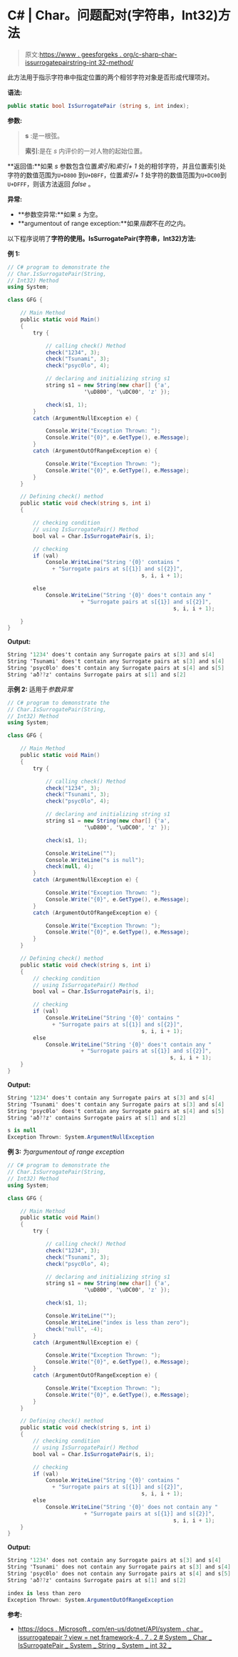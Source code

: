 # C# | Char。问题配对(字符串，Int32)方法

> 原文:[https://www . geesforgeks . org/c-sharp-char-issurrogatepairstring-int 32-method/](https://www.geeksforgeeks.org/c-sharp-char-issurrogatepairstring-int32-method/)

此方法用于指示字符串中指定位置的两个相邻字符对象是否形成代理项对。

**语法:**

```cs
public static bool IsSurrogatePair (string s, int index);
```

**参数:**

> **s** :是一根弦。
> 
> **索引**:是在 *s* 内评价的一对人物的起始位置。

**返回值:**如果 *s* 参数包含位置*索引*和*索引+ 1* 处的相邻字符，并且位置索引处字符的数值范围为`U+D800` 到`U+DBFF`，位置*索引+ 1* 处字符的数值范围为`U+DC00`到`U+DFFF`，则该方法返回 *false* 。

**异常:**

*   **参数空异常:**如果 *s* 为空。
*   **argumentout of range exception:**如果*指数*不在*的*之内。

以下程序说明了**字符的使用。IsSurrogatePair(字符串，Int32)方法:**

**例 1:**

```cs
// C# program to demonstrate the
// Char.IsSurrogatePair(String, 
// Int32) Method
using System;

class GFG {

    // Main Method
    public static void Main()
    {
        try {

            // calling check() Method
            check("1234", 3);
            check("Tsunami", 3);
            check("psyc0lo", 4);

            // declaring and initializing string s1
            string s1 = new String(new char[] {'a',
                        '\uD800', '\uDC00', 'z' });

            check(s1, 1);
        }
        catch (ArgumentNullException e) {

            Console.Write("Exception Thrown: ");
            Console.Write("{0}", e.GetType(), e.Message);
        }
        catch (ArgumentOutOfRangeException e) {

            Console.Write("Exception Thrown: ");
            Console.Write("{0}", e.GetType(), e.Message);
        }
    }

    // Defining check() method
    public static void check(string s, int i)
    {

        // checking condition
        // using IsSurrogatePair() Method
        bool val = Char.IsSurrogatePair(s, i);

        // checking
        if (val)
            Console.WriteLine("String '{0}' contains "
              + "Surrogate pairs at s[{1}] and s[{2}]",
                                          s, i, i + 1);

        else
            Console.WriteLine("String '{0}' does't contain any "
                       + "Surrogate pairs at s[{1}] and s[{2}]",
                                                    s, i, i + 1);

    }
}
```

**Output:**

```cs
String '1234' does't contain any Surrogate pairs at s[3] and s[4]
String 'Tsunami' does't contain any Surrogate pairs at s[3] and s[4]
String 'psyc0lo' does't contain any Surrogate pairs at s[4] and s[5]
String 'að??z' contains Surrogate pairs at s[1] and s[2]

```

**示例 2:** 适用于*参数异常*

```cs
// C# program to demonstrate the
// Char.IsSurrogatePair(String, 
// Int32) Method
using System;

class GFG {

    // Main Method
    public static void Main()
    {
        try {

            // calling check() Method
            check("1234", 3);
            check("Tsunami", 3);
            check("psyc0lo", 4);

            // declaring and initializing string s1
            string s1 = new String(new char[] {'a',
                        '\uD800', '\uDC00', 'z' });

            check(s1, 1);

            Console.WriteLine("");
            Console.WriteLine("s is null");
            check(null, 4);
        }
        catch (ArgumentNullException e) {

            Console.Write("Exception Thrown: ");
            Console.Write("{0}", e.GetType(), e.Message);
        }
        catch (ArgumentOutOfRangeException e) {

            Console.Write("Exception Thrown: ");
            Console.Write("{0}", e.GetType(), e.Message);
        }
    }

    // Defining check() method
    public static void check(string s, int i)
    {
        // checking condition
        // using IsSurrogatePair() Method
        bool val = Char.IsSurrogatePair(s, i);

        // checking
        if (val)
            Console.WriteLine("String '{0}' contains "
              + "Surrogate pairs at s[{1}] and s[{2}]",
                                          s, i, i + 1);
        else
            Console.WriteLine("String '{0}' does't contain any "
                       + "Surrogate pairs at s[{1}] and s[{2}]",
                                                   s, i, i + 1);
    }
}
```

**Output:**

```cs
String '1234' does't contain any Surrogate pairs at s[3] and s[4]
String 'Tsunami' does't contain any Surrogate pairs at s[3] and s[4]
String 'psyc0lo' does't contain any Surrogate pairs at s[4] and s[5]
String 'að??z' contains Surrogate pairs at s[1] and s[2]

s is null
Exception Thrown: System.ArgumentNullException

```

**例 3:** 为*argumentout of range exception*

```cs
// C# program to demonstrate the
// Char.IsSurrogatePair(String, 
// Int32) Method
using System;

class GFG {

    // Main Method
    public static void Main()
    {
        try {

            // calling check() Method
            check("1234", 3);
            check("Tsunami", 3);
            check("psyc0lo", 4);

            // declaring and initializing string s1
            string s1 = new String(new char[] {'a',
                        '\uD800', '\uDC00', 'z' });

            check(s1, 1);

            Console.WriteLine("");
            Console.WriteLine("index is less than zero");
            check("null", -4);
        }
        catch (ArgumentNullException e) {

            Console.Write("Exception Thrown: ");
            Console.Write("{0}", e.GetType(), e.Message);
        }
        catch (ArgumentOutOfRangeException e) {

            Console.Write("Exception Thrown: ");
            Console.Write("{0}", e.GetType(), e.Message);
        }
    }

    // Defining check() method
    public static void check(string s, int i)
    {
        // checking condition
        // using IsSurrogatePair() Method
        bool val = Char.IsSurrogatePair(s, i);

        // checking
        if (val)
            Console.WriteLine("String '{0}' contains "
              + "Surrogate pairs at s[{1}] and s[{2}]",
                                          s, i, i + 1);
        else
            Console.WriteLine("String '{0}' does not contain any "
                        + "Surrogate pairs at s[{1}] and s[{2}]",
                                                    s, i, i + 1);
    }
}
```

**Output:**

```cs
String '1234' does not contain any Surrogate pairs at s[3] and s[4]
String 'Tsunami' does not contain any Surrogate pairs at s[3] and s[4]
String 'psyc0lo' does not contain any Surrogate pairs at s[4] and s[5]
String 'að??z' contains Surrogate pairs at s[1] and s[2]

index is less than zero
Exception Thrown: System.ArgumentOutOfRangeException

```

**参考:**

*   [https://docs . Microsoft . com/en-us/dotnet/API/system . char . issurrogatepair？view = net framework-4 . 7 . 2 # System _ Char _ IsSurrogatePair _ System _ String _ System _ int 32 _](https://docs.microsoft.com/en-us/dotnet/api/system.char.issurrogatepair?view=netframework-4.7.2#System_Char_IsSurrogatePair_System_String_System_Int32_)